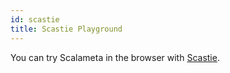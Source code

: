 ```yaml
---
id: scastie
title: Scastie Playground
---
```


You can try Scalameta in the browser with [Scastie](https://scastie.scala-lang.org/w2zX3RPiSkeK5gIGlDO1Mw/).

